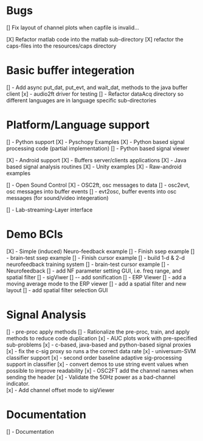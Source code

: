Bugs
====
[] Fix layout of channel plots when capfile is invalid...

[X] Refactor matlab code into the matlab sub-directory
[X] refactor the caps-files into the resources/caps directory 

Basic buffer integeration
=========================
[] - Add async put_dat, put_evt, and wait_dat, methods to the java buffer client
[x] - audio2ft driver for testing
[] - Refactor dataAcq directory so different languages are in language specific sub-directories

Platform/Language support
=========================
[] - Python support
  [X] - Pyschopy Examples
  [X] - Python based signal processing code  (partial implementation)
  [] - Python based signal viewer
  
[X] - Android support
  [X] - Buffers server/clients applications
  [X] - Java based signal analysis routines
  [X] - Unity examples
  [X] - Raw-android examples

[] - Open Sound Control
  [X] - OSC2ft, osc messages to data
  [] - osc2evt, osc messages into buffer events
  [] - evt2osc, buffer events into osc messages (for sound/video integeration)

[] - Lab-streaming-Layer interface


Demo BCIs
=========
[X] - Simple (induced) Neuro-feedback example
[] - Finish ssep example
  [] - brain-test ssep example
[] - Finish cursor example
  [] - build 1-d & 2-d neurofeedback training system
  [] - brain-test cursor example
[] - Neurofeedback
  [] - add NF parameter setting GUI, i.e. freq range, and spatial filter
[] - sigViwer
	[] -- add sonification
[] - ERP Viewer
  [] - add a moving average mode to the ERP viewer
  [] - add a spatial filter and new layout
  [] - add spatial filter selection GUI


Signal Analysis
===============
[] - pre-proc apply methods
[] - Rationalize the pre-proc, train, and apply methods to reduce code duplication
[x] - AUC plots work with pre-specified sub-problems
[x] - c-based, java-based and python-based signal proxies
  [x] - fix the c-sig proxy so runs a the correct data rate
[x] - universum-SVM classifier support
[x] - second order baseline adaptive sig-processing support in classifier
[x] - convert demos to use string event values when possible to improve readability
[x] - OSC2FT add the channel names when sending the header
[x] - Validate the 50Hz power as a bad-channel indicator.  
  [x] - Add channel offset mode to sigViewer

Documentation
=============
[] - Documentation
